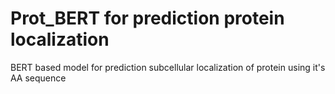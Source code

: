# Prot_BERT for prediction protein localization
BERT based model for prediction subcellular localization of protein using it's AA sequence
